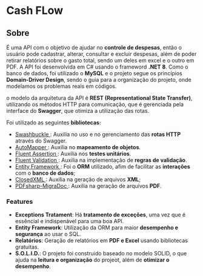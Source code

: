 # Cash FLow

## Sobre
É uma API com o objetivo de ajudar no **controle de despesas**, então o usuário pode cadastrar, alterar, consultar e excluir despesas, além de poder retirar relatórios sobre o gasto total, sendo um deles em excel e o outro em PDF. 
A API foi desenvolvida em C# usando o frameword **.NET 8**. Como o banco de dados, foi utilizado o **MySQL** e o projeto segue os princípios **Domain-Driver Design**, sendo o guia para a organização do projeto, onde modelamos os problemas reais em códigos.

o modelo da arquitetura da API é **REST (Representational State Transfer)**, utilizando os métodos HTTP para comunicação, que é gerenciada pela interface do **Swagger**, que otimiza a utilização das rotas.

Foi utilizado as seguintes **bibliotecas**: 
- <a href="https://automapper.org/"> Swashbuckle </a>: Auxilia no uso e no gerenciamento das **rotas HTTP** através do Swagger.
- <a href="https://automapper.org/"> AutoMapper </a>: Auxilia no **mapeamento de objetos**.
- <a href="https://fluentassertions.com/introduction"> Fluent Assertion </a>: Auxilia nos **testes unitários**.
- <a href="https://docs.fluentvalidation.net/en/latest/"> Fluent Validation </a>: Auxilia na implementação de **regras de validação**.
- <a href="https://learn.microsoft.com/pt-br/ef/core/"> Entity Framework </a>: Foi o **ORM** utilizado, afim de facilitar as **interações** com o **banco de dados**;
- <a href="https://github.com/ClosedXML/ClosedXML"> ClosedXML </a>: Auxilia na geração de arquivos **XML**;
- <a href="https://docs.pdfsharp.net/"> PDFsharp-MigraDoc </a>: Auxilia na geração de arquivos **PDF**.

### Features

- **Exceptions Tratament**: Há **tratamento de exceções**, uma vez que é essêncial e indispenável para uma boa API.
- **Entity Framework**: Utilização da ORM para maior **desempenho e segurança** ao usar o SQL.
- **Relatórios**: Geração de relatórios em **PDF e Excel** usando bibliotecas gratuitas.
- **S.O.L.I.D.**: O projeto foi construido baseado no modelo SOLID, o que ajuda na **leitura e organização** do projeot, além de **otimizar o desempenho**.
